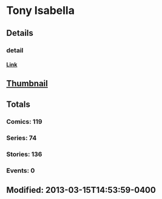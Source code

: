 # Tony  Isabella 
## Details
### detail
#### [Link](http://marvel.com/comics/creators/1177/tony_isabella?utm_campaign=apiRef&utm_source=225578a89fc76f3d20fbffda5d17a88d)
## [Thumbnail](http://i.annihil.us/u/prod/marvel/i/mg/4/30/4bb85487357d7.jpg)
## Totals
### Comics: 119
### Series: 74
### Stories: 136
### Events: 0
## Modified: 2013-03-15T14:53:59-0400
